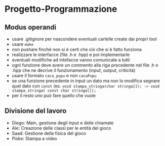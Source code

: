 # Progetto-Programmazione


## Modus operandi
- usare .gitignore per nascondere eventuali cartelle create dai propri tool
- usare `make`
- non pushare finché non si è certi che ciò che si è fatto funziona
- realizzare le interfacce (file .h e .hpp) e poi implementarle
- eventuali modifiche ad intefacce vanno comunicate a tutti
- ogni funzione deve avere un commento alla riga precedente nel file .h o .hpp che ne decrive il funzionamento (input, output, criticità)
- usare il formato `caca_pupu` e non `cacaPupu`
- se una funzione precedente in input un dato ma non lo modifica segnare quel dato con `const` (es. `void stampa_stringa(char stringa[]); -> void stampa_stringa( const char stringa[]);`
- per il resto uno può fare quello che vuole

## Divisione del lavoro
- Diego: Main, gestione degli input e delle chiamate
- Ale:	 Creazione delle classi per le entità del gioco
- Saad:	 Gestione della fisica del gioco
- Piske: Stampa a video
